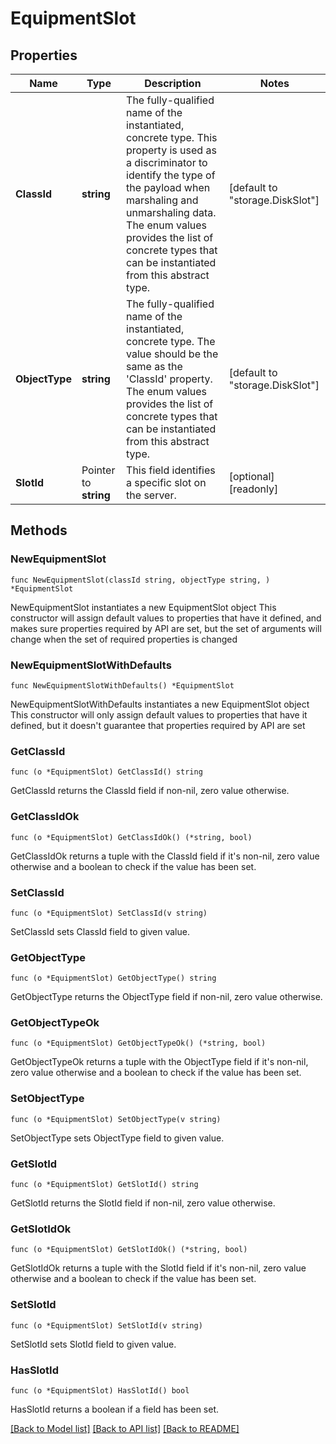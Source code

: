 # EquipmentSlot

## Properties

Name | Type | Description | Notes
------------ | ------------- | ------------- | -------------
**ClassId** | **string** | The fully-qualified name of the instantiated, concrete type. This property is used as a discriminator to identify the type of the payload when marshaling and unmarshaling data. The enum values provides the list of concrete types that can be instantiated from this abstract type. | [default to "storage.DiskSlot"]
**ObjectType** | **string** | The fully-qualified name of the instantiated, concrete type. The value should be the same as the &#39;ClassId&#39; property. The enum values provides the list of concrete types that can be instantiated from this abstract type. | [default to "storage.DiskSlot"]
**SlotId** | Pointer to **string** | This field identifies a specific slot on the server. | [optional] [readonly] 

## Methods

### NewEquipmentSlot

`func NewEquipmentSlot(classId string, objectType string, ) *EquipmentSlot`

NewEquipmentSlot instantiates a new EquipmentSlot object
This constructor will assign default values to properties that have it defined,
and makes sure properties required by API are set, but the set of arguments
will change when the set of required properties is changed

### NewEquipmentSlotWithDefaults

`func NewEquipmentSlotWithDefaults() *EquipmentSlot`

NewEquipmentSlotWithDefaults instantiates a new EquipmentSlot object
This constructor will only assign default values to properties that have it defined,
but it doesn't guarantee that properties required by API are set

### GetClassId

`func (o *EquipmentSlot) GetClassId() string`

GetClassId returns the ClassId field if non-nil, zero value otherwise.

### GetClassIdOk

`func (o *EquipmentSlot) GetClassIdOk() (*string, bool)`

GetClassIdOk returns a tuple with the ClassId field if it's non-nil, zero value otherwise
and a boolean to check if the value has been set.

### SetClassId

`func (o *EquipmentSlot) SetClassId(v string)`

SetClassId sets ClassId field to given value.


### GetObjectType

`func (o *EquipmentSlot) GetObjectType() string`

GetObjectType returns the ObjectType field if non-nil, zero value otherwise.

### GetObjectTypeOk

`func (o *EquipmentSlot) GetObjectTypeOk() (*string, bool)`

GetObjectTypeOk returns a tuple with the ObjectType field if it's non-nil, zero value otherwise
and a boolean to check if the value has been set.

### SetObjectType

`func (o *EquipmentSlot) SetObjectType(v string)`

SetObjectType sets ObjectType field to given value.


### GetSlotId

`func (o *EquipmentSlot) GetSlotId() string`

GetSlotId returns the SlotId field if non-nil, zero value otherwise.

### GetSlotIdOk

`func (o *EquipmentSlot) GetSlotIdOk() (*string, bool)`

GetSlotIdOk returns a tuple with the SlotId field if it's non-nil, zero value otherwise
and a boolean to check if the value has been set.

### SetSlotId

`func (o *EquipmentSlot) SetSlotId(v string)`

SetSlotId sets SlotId field to given value.

### HasSlotId

`func (o *EquipmentSlot) HasSlotId() bool`

HasSlotId returns a boolean if a field has been set.


[[Back to Model list]](../README.md#documentation-for-models) [[Back to API list]](../README.md#documentation-for-api-endpoints) [[Back to README]](../README.md)



